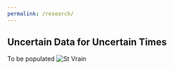 ```yaml
---
permalink: /research/
---
```

## Uncertain Data for Uncertain Times

To be populated
![St Vrain](/st_vrain_mt_winter.jpg)